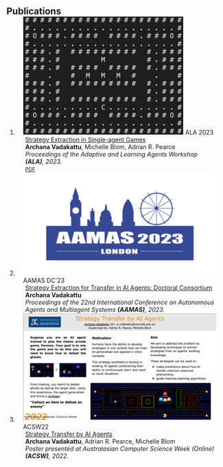 <h2 id="publications" style="margin: 2px 0px -15px;">Publications</h2>

<div class="publications">
<ol class="bibliography">

<li>
<div class="pub-row">

  <div class="col-sm-3 abbr" style="position: relative;padding-right: 15px;padding-left: 15px;">
    <img src="assets/img/pub3_teaser.png" class="teaser img-fluid z-depth-1">
    <abbr class="badge">ALA 2023</abbr>
  </div>

  <div class="col-sm-9" style="position: relative;padding-right: 15px;padding-left: 20px;">
    <div class="title"><a href="https://alaworkshop2023.github.io/#accepted">Strategy Extraction in Single-agent Games</a></div>
    <div class="author"><strong>Archana Vadakattu</strong>, Michelle Blom, Adrian R. Pearce</div>
    <div class="periodical"><em>Proceedings of the Adaptive and Learning Agents Workshop <strong>(ALA)</strong>, 2023.</em></div>
    <div class="links">
      <a href="https://alaworkshop2023.github.io/papers/ALA2023_paper_35.pdf" class="btn btn-sm z-depth-0" role="button" target="_blank" style="font-size:12px;">PDF</a>
    </div>
  </div>
</div>
</li>


<li>
<div class="pub-row">

  <div class="col-sm-3 abbr" style="position: relative;padding-right: 15px;padding-left: 15px;">
    <img src="assets/img/pub2_teaser.png" class="teaser img-fluid z-depth-1">
    <abbr class="badge">AAMAS DC'23</abbr>
  </div>

  <div class="col-sm-9" style="position: relative;padding-right: 15px;padding-left: 20px;">
    <div class="title"><a href="https://aamas2023.soton.ac.uk/program/accepted-papers/#dc-track"> Strategy Extraction for Transfer in AI Agents: Doctoral Consortium</a></div>
    <div class="author"><strong>Archana Vadakattu</strong></div>
    <div class="periodical"><em>Proceedings of the 22nd International Conference on Autonomous Agents and Multiagent Systems <strong>(AAMAS)</strong>, 2023.</em></div>
    <!-- <div class="links">
      <a href="https://arxiv.org/pdf/2002.10211.pdf" class="btn btn-sm z-depth-0" role="button" target="_blank" style="font-size:12px;">PDF</a>
      <a href="https://github.com/yaoyao-liu/mnemonics" class="btn btn-sm z-depth-0" role="button" target="_blank" style="font-size:12px;">Code</a>
      <a href="https://class-il.mpi-inf.mpg.de/mnemonics/" class="btn btn-sm z-depth-0" role="button" target="_blank" style="font-size:12px;">Project Page</a>
      <a href="https://dblp.uni-trier.de/rec/conf/cvpr/LiuSLSS20.html?view=bibtex" class="btn btn-sm z-depth-0" role="button" target="_blank" style="font-size:12px;">BibTex</a>
      <strong><i style="color:#e74d3c">Oral Presentation</i></strong>
    </div> -->
  </div>
</div>
</li>

<li>
<div class="pub-row">

  <div class="col-sm-3 abbr" style="position: relative;padding-right: 15px;padding-left: 15px;">
    <img src="assets/img/pub1_teaser.png" class="teaser img-fluid z-depth-1">
    <abbr class="badge">ACSW22</abbr>
  </div>

  <div class="col-sm-9" style="position: relative;padding-right: 15px;padding-left: 20px;">
    <div class="title"><a href="https://acsw.core.edu.au/wp-content/uploads/2022/12/9.-Strategy-Transfer-by-AI-Agent-1-of-2-Collated.pdf">Strategy Transfer by AI Agents</a></div>
    <div class="author"><strong>Archana Vadakattu</strong>,  Adrian R. Pearce, Michelle Blom</div>
    <div class="periodical"><em> Poster presented at Australasian Computer Science Week (Online) <strong>(ACSW)</strong>, 2022.</em></div>
  </div>
</div>
</li>

<br>

</ol>
</div>
